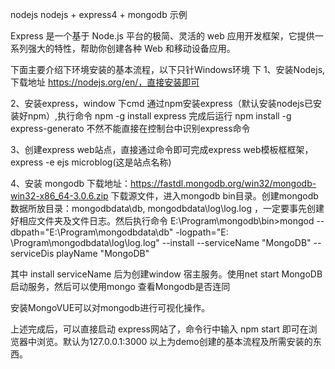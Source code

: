 nodejs
nodejs + express4 + mongodb 示例

Express 是一个基于 Node.js 平台的极简、灵活的 web 应用开发框架，它提供一系列强大的特性，帮助你创建各种 Web 和移动设备应用。

下面主要介绍下环境安装的基本流程，以下只针Windows环境 下 1、安装Nodejs,下载地址 https://nodejs.org/en/，直接安装即可

2、安装express，window 下cmd 通过npm安装express（默认安装nodejs已安装好npm）,执行命令 npm -g install express 完成后运行 npm install -g express-generato 不然不能直接在控制台中识别express命令

3、创建express web站点，直接通过命令即可完成express web模板框框架， express -e ejs microblog(这是站点名称)

4、安装 mongodb 下载地址：https://fastdl.mongodb.org/win32/mongodb-win32-x86_64-3.0.6.zip 下载源文件，进入mongodb bin目录。创建mongodb数据所放目录：mongodbdata\db, mongodbdata\log\log.log ，一定要事先创建好相应文件夹及文件日志。然后执行命令 E:\Program\mongodb\bin>mongod --dbpath="E:\Program\mongodbdata\db" -logpath="E: \Program\mongodbdata\log\log.log" --install --serviceName "MongoDB" --serviceDis playName "MongoDB"

其中 install serviceName 后为创建window 宿主服务。使用net start MongoDB 启动服务，然后可以使用mongo 查看Mongodb是否连同

安装MongoVUE可以对mongodb进行可视化操作。

上述完成后，可以直接启动 express网站了，命令行中输入 npm start 即可在浏览器中浏览。默认为127.0.0.1:3000
以上为demo创建的基本流程及所需安装的东西。
